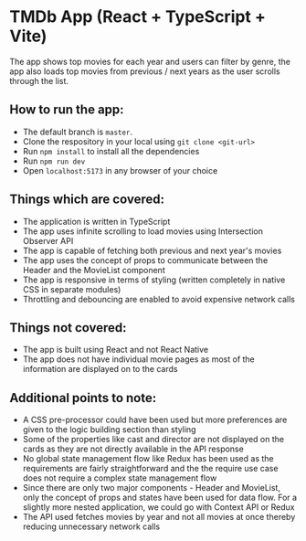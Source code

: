 # TMDb App (React + TypeScript + Vite)

The app shows top movies for each year and users can filter by
genre, the app also loads top movies from previous / next years as the user scrolls through the
list.

## How to run the app:

- The default branch is `master`.
- Clone the respository in your local using `git clone <git-url>`
- Run `npm install` to install all the dependencies
- Run `npm run dev`
- Open `localhost:5173` in any browser of your choice

## Things which are covered:

- The application is written in TypeScript
- The app uses infinite scrolling to load movies using Intersection Observer API
- The app is capable of fetching both previous and next year's movies
- The app uses the concept of props to communicate between the Header and the MovieList component
- The app is responsive in terms of styling (written completely in native CSS in separate modules)
- Throttling and debouncing are enabled to avoid expensive network calls

## Things not covered:

- The app is built using React and not React Native
- The app does not have individual movie pages as most of the information are displayed on to the cards

## Additional points to note:

- A CSS pre-processor could have been used but more preferences are given to the logic building section than styling
- Some of the properties like cast and director are not displayed on the cards as they are not directly available in the API response
- No global state management flow like Redux has been used as the requirements are fairly straightforward and the the require use case
  does not require a complex state management flow
- Since there are only two major components - Header and MovieList, only the concept of props and states have been used for data flow. For a slightly more nested application, we could go with Context API or Redux
- The API used fetches movies by year and not all movies at once thereby reducing unnecessary network calls
